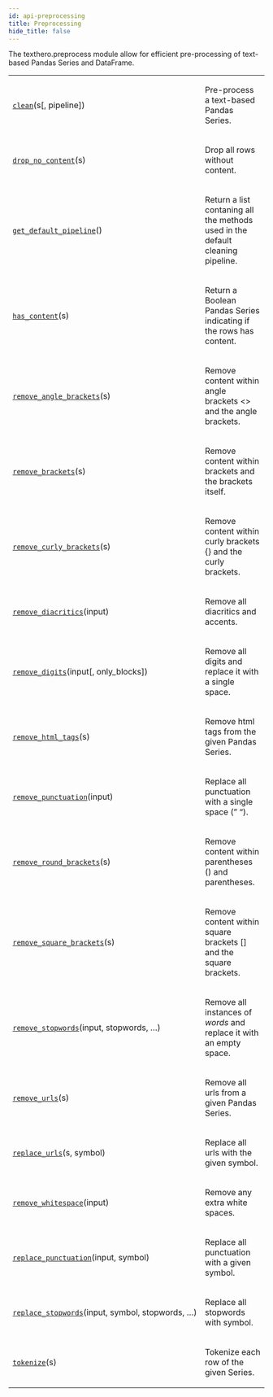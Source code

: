 ```yaml
---
id: api-preprocessing
title: Preprocessing
hide_title: false
---
```


<div>
<span class="target" id="module-texthero.preprocessing"></span><p>The texthero.preprocess module allow for efficient pre-processing of text-based Pandas Series and DataFrame.</p>
<table class="longtable table">
<colgroup>
<col style="width: 10%"/>
<col style="width: 90%"/>
</colgroup>
<tbody>
<tr class="row-odd"><td><p><a class="reference internal" href="api/texthero.preprocessing.clean.html#texthero.preprocessing.clean" title="texthero.preprocessing.clean"><code class="xref py py-obj docutils literal notranslate"><span class="pre">clean</span></code></a>(s[, pipeline])</p></td>
<td><p>Pre-process a text-based Pandas Series.</p></td>
</tr>
<tr class="row-even"><td><p><a class="reference internal" href="api/texthero.preprocessing.drop_no_content.html#texthero.preprocessing.drop_no_content" title="texthero.preprocessing.drop_no_content"><code class="xref py py-obj docutils literal notranslate"><span class="pre">drop_no_content</span></code></a>(s)</p></td>
<td><p>Drop all rows without content.</p></td>
</tr>
<tr class="row-odd"><td><p><a class="reference internal" href="api/texthero.preprocessing.get_default_pipeline.html#texthero.preprocessing.get_default_pipeline" title="texthero.preprocessing.get_default_pipeline"><code class="xref py py-obj docutils literal notranslate"><span class="pre">get_default_pipeline</span></code></a>()</p></td>
<td><p>Return a list contaning all the methods used in the default cleaning pipeline.</p></td>
</tr>
<tr class="row-even"><td><p><a class="reference internal" href="api/texthero.preprocessing.has_content.html#texthero.preprocessing.has_content" title="texthero.preprocessing.has_content"><code class="xref py py-obj docutils literal notranslate"><span class="pre">has_content</span></code></a>(s)</p></td>
<td><p>Return a Boolean Pandas Series indicating if the rows has content.</p></td>
</tr>
<tr class="row-odd"><td><p><a class="reference internal" href="api/texthero.preprocessing.remove_angle_brackets.html#texthero.preprocessing.remove_angle_brackets" title="texthero.preprocessing.remove_angle_brackets"><code class="xref py py-obj docutils literal notranslate"><span class="pre">remove_angle_brackets</span></code></a>(s)</p></td>
<td><p>Remove content within angle brackets &lt;&gt; and the angle brackets.</p></td>
</tr>
<tr class="row-even"><td><p><a class="reference internal" href="api/texthero.preprocessing.remove_brackets.html#texthero.preprocessing.remove_brackets" title="texthero.preprocessing.remove_brackets"><code class="xref py py-obj docutils literal notranslate"><span class="pre">remove_brackets</span></code></a>(s)</p></td>
<td><p>Remove content within brackets and the brackets itself.</p></td>
</tr>
<tr class="row-odd"><td><p><a class="reference internal" href="api/texthero.preprocessing.remove_curly_brackets.html#texthero.preprocessing.remove_curly_brackets" title="texthero.preprocessing.remove_curly_brackets"><code class="xref py py-obj docutils literal notranslate"><span class="pre">remove_curly_brackets</span></code></a>(s)</p></td>
<td><p>Remove content within curly brackets {} and the curly brackets.</p></td>
</tr>
<tr class="row-even"><td><p><a class="reference internal" href="api/texthero.preprocessing.remove_diacritics.html#texthero.preprocessing.remove_diacritics" title="texthero.preprocessing.remove_diacritics"><code class="xref py py-obj docutils literal notranslate"><span class="pre">remove_diacritics</span></code></a>(input)</p></td>
<td><p>Remove all diacritics and accents.</p></td>
</tr>
<tr class="row-odd"><td><p><a class="reference internal" href="api/texthero.preprocessing.remove_digits.html#texthero.preprocessing.remove_digits" title="texthero.preprocessing.remove_digits"><code class="xref py py-obj docutils literal notranslate"><span class="pre">remove_digits</span></code></a>(input[, only_blocks])</p></td>
<td><p>Remove all digits and replace it with a single space.</p></td>
</tr>
<tr class="row-even"><td><p><a class="reference internal" href="api/texthero.preprocessing.remove_html_tags.html#texthero.preprocessing.remove_html_tags" title="texthero.preprocessing.remove_html_tags"><code class="xref py py-obj docutils literal notranslate"><span class="pre">remove_html_tags</span></code></a>(s)</p></td>
<td><p>Remove html tags from the given Pandas Series.</p></td>
</tr>
<tr class="row-odd"><td><p><a class="reference internal" href="api/texthero.preprocessing.remove_punctuation.html#texthero.preprocessing.remove_punctuation" title="texthero.preprocessing.remove_punctuation"><code class="xref py py-obj docutils literal notranslate"><span class="pre">remove_punctuation</span></code></a>(input)</p></td>
<td><p>Replace all punctuation with a single space (” “).</p></td>
</tr>
<tr class="row-even"><td><p><a class="reference internal" href="api/texthero.preprocessing.remove_round_brackets.html#texthero.preprocessing.remove_round_brackets" title="texthero.preprocessing.remove_round_brackets"><code class="xref py py-obj docutils literal notranslate"><span class="pre">remove_round_brackets</span></code></a>(s)</p></td>
<td><p>Remove content within parentheses () and parentheses.</p></td>
</tr>
<tr class="row-odd"><td><p><a class="reference internal" href="api/texthero.preprocessing.remove_square_brackets.html#texthero.preprocessing.remove_square_brackets" title="texthero.preprocessing.remove_square_brackets"><code class="xref py py-obj docutils literal notranslate"><span class="pre">remove_square_brackets</span></code></a>(s)</p></td>
<td><p>Remove content within square brackets [] and the square brackets.</p></td>
</tr>
<tr class="row-even"><td><p><a class="reference internal" href="api/texthero.preprocessing.remove_stopwords.html#texthero.preprocessing.remove_stopwords" title="texthero.preprocessing.remove_stopwords"><code class="xref py py-obj docutils literal notranslate"><span class="pre">remove_stopwords</span></code></a>(input, stopwords, …)</p></td>
<td><p>Remove all instances of <cite>words</cite> and replace it with an empty space.</p></td>
</tr>
<tr class="row-odd"><td><p><a class="reference internal" href="api/texthero.preprocessing.remove_urls.html#texthero.preprocessing.remove_urls" title="texthero.preprocessing.remove_urls"><code class="xref py py-obj docutils literal notranslate"><span class="pre">remove_urls</span></code></a>(s)</p></td>
<td><p>Remove all urls from a given Pandas Series.</p></td>
</tr>
<tr class="row-even"><td><p><a class="reference internal" href="api/texthero.preprocessing.replace_urls.html#texthero.preprocessing.replace_urls" title="texthero.preprocessing.replace_urls"><code class="xref py py-obj docutils literal notranslate"><span class="pre">replace_urls</span></code></a>(s, symbol)</p></td>
<td><p>Replace all urls with the given symbol.</p></td>
</tr>
<tr class="row-odd"><td><p><a class="reference internal" href="api/texthero.preprocessing.remove_whitespace.html#texthero.preprocessing.remove_whitespace" title="texthero.preprocessing.remove_whitespace"><code class="xref py py-obj docutils literal notranslate"><span class="pre">remove_whitespace</span></code></a>(input)</p></td>
<td><p>Remove any extra white spaces.</p></td>
</tr>
<tr class="row-even"><td><p><a class="reference internal" href="api/texthero.preprocessing.replace_punctuation.html#texthero.preprocessing.replace_punctuation" title="texthero.preprocessing.replace_punctuation"><code class="xref py py-obj docutils literal notranslate"><span class="pre">replace_punctuation</span></code></a>(input, symbol)</p></td>
<td><p>Replace all punctuation with a given symbol.</p></td>
</tr>
<tr class="row-odd"><td><p><a class="reference internal" href="api/texthero.preprocessing.replace_stopwords.html#texthero.preprocessing.replace_stopwords" title="texthero.preprocessing.replace_stopwords"><code class="xref py py-obj docutils literal notranslate"><span class="pre">replace_stopwords</span></code></a>(input, symbol, stopwords, …)</p></td>
<td><p>Replace all stopwords with symbol.</p></td>
</tr>
<tr class="row-even"><td><p><a class="reference internal" href="api/texthero.preprocessing.tokenize.html#texthero.preprocessing.tokenize" title="texthero.preprocessing.tokenize"><code class="xref py py-obj docutils literal notranslate"><span class="pre">tokenize</span></code></a>(s)</p></td>
<td><p>Tokenize each row of the given Series.</p></td>
</tr>
</tbody>
</table>
</div>